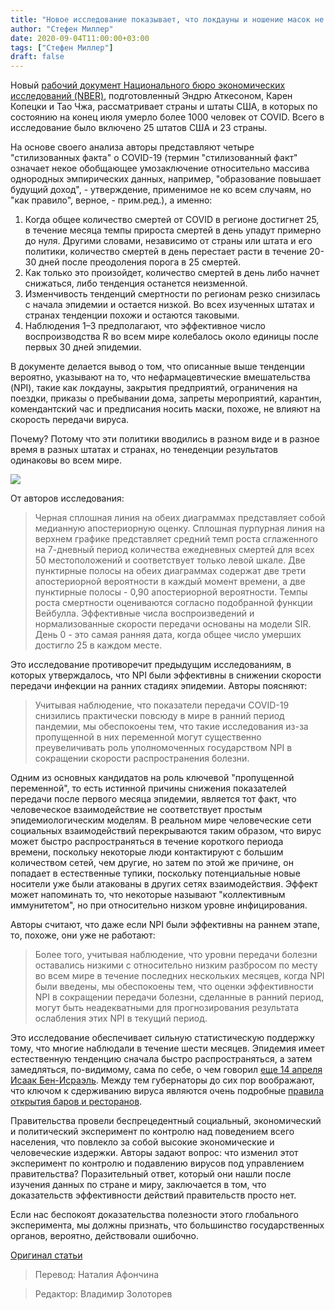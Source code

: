 ```yaml
---
title: "Новое исследование показывает, что локдауны и ношение масок не приводят к снижению частоты передачи COVID или снижению смертности"
author: "Стефен Миллер"
date: 2020-09-04T11:00:00+03:00
tags: ["Стефен Миллер"]
draft: false
---
```


Новый [рабочий документ Национального бюро экономических исследований (NBER)](https://www.nber.org/papers/w27719.pdf), подготовленный Эндрю Аткесоном, Карен Копецки и Тао Чжа, рассматривает страны и штаты США, в которых по состоянию на конец июля умерло более 1000 человек от COVID. Всего в исследование было включено 25 штатов США и 23 страны.

На основе своего анализа авторы представляют четыре "стилизованных факта" о COVID-19 (термин "стилизованный факт" означает некое обобщающее умозаключение относительно массива однородных эмпирических данных, например, "образование повышает будущий доход", - утверждение, применимое не ко всем случаям, но "как правило", верное, - прим.ред.), а именно:

1. Когда общее количество смертей от COVID в регионе достигнет 25, в течение месяца темпы прироста смертей в день упадут примерно до нуля. Другими словами, независимо от страны или штата и его политики, количество смертей в день перестает расти в течение 20-30 дней после преодоления порога в 25 смертей.
2. Как только это произойдет, количество смертей в день либо начнет снижаться, либо тенденция останется неизменной.
3. Изменчивость тенденций смертности по регионам резко снизилась с начала эпидемии и остается низкой. Во всех изученных штатах и странах тенденции похожи и остаются таковыми.
4. Наблюдения 1–3 предполагают, что эффективное число воспроизводства R во всем мире колебалось около единицы после первых 30 дней эпидемии.

В документе делается вывод о том, что описанные выше тенденции вероятно, указывают на то, что нефармацевтические вмешательства (NPI), такие как локдауны, закрытия предприятий, ограничения на поездки, приказы о пребывании дома, запреты мероприятий, карантин, комендантский час и предписания носить маски, похоже, не влияют на скорость передачи вируса.

Почему? Потому что эти политики вводились в разном виде и в разное время в разных штатах и странах, но тенеденции результатов одинаковы во всем мире.

![](https://lh3.googleusercontent.com/A5O2bDr7luB8yi08o5P5g58rXK5rkMH6LjeBUFJUmKTbFBQC0LMqzNvRX3-8OV_twecIuQVlVB419u4gJGdYuZLZu-TeDvk8DAHK8_Iyk2Eww0Pew7PJVlfwYPLVuscVLZQhpmKP)

От авторов исследования:

> Черная сплошная линия на обеих диаграммах представляет собой медианную апостериорную оценку.  Сплошная пурпурная линия на верхнем графике представляет средний темп роста сглаженного на 7-дневный период количества ежедневных смертей для всех 50 местоположений и соответствует только левой шкале. Две пунктирные полосы на обеих диаграммах содержат две трети апостериорной вероятности в каждый момент времени, а две пунктирные полосы - 0,90 апостериорной вероятности. Темпы роста смертности оцениваются согласно подобранной функции Вейбулла. Эффективные числа воспроизведений и нормализованные скорости передачи основаны на модели SIR. День 0 - это самая ранняя дата, когда общее число умерших достигло 25 в каждом месте.

Это исследование противоречит предыдущим исследованиям, в которых утверждалось, что NPI были эффективны в снижении скорости передачи инфекции на ранних стадиях эпидемии. Авторы поясняют:

> Учитывая наблюдение, что показатели передачи COVID-19 снизились практически повсюду в мире в ранний период пандемии, мы обеспокоены тем, что такие исследования из-за пропущенной в них переменной могут существенно преувеличивать роль уполномоченных государством NPI в сокращении скорости распространения болезни.

Одним из основных кандидатов на роль ключевой "пропущенной переменной", то есть истинной причины снижения показателей передачи после первого месяца эпидемии, является тот факт, что человеческое взаимодействие не соответствует простым эпидемиологическим моделям. В реальном мире человеческие сети социальных взаимодействий перекрываются таким образом, что вирус может быстро распространяться в течение короткого периода времени, поскольку некоторые люди контактируют с большим количеством сетей, чем другие, но затем по этой же причине, он попадает в естественные тупики, поскольку потенциальные новые носители уже были атакованы в других сетях взаимодействия. Эффект может напоминать то, что некоторые называют "коллективным иммунитетом", но при относительно низком уровне инфицирования.

Авторы считают, что даже если NPI были эффективны на раннем этапе, то, похоже, они уже не работают:

> Более того, учитывая наблюдение, что уровни передачи болезни оставались низкими с относительно низким разбросом по месту во всем мире в течение последних нескольких месяцев, когда NPI были введены, мы обеспокоены тем, что оценки эффективности NPI в сокращении передачи болезни, сделанные в ранний период, могут быть неадекватными для прогнозирования результата ослабления этих NPI в текущий период.

Это исследование обеспечивает сильную статистическую поддержку тому, что многие наблюдали в течение шести месяцев. Эпидемия имеет естественную тенденцию сначала быстро распространяться, а затем замедляться, по-видимому, сама по себе, о чем говорил [еще 14 апреля Исаак Бен-Исраэль](https://www.timesofisrael.com/top-israeli-prof-claims-simple-stats-show-virus-plays-itself-out-after-70-days/). Между тем губернаторы до сих пор воображают, что ключом к сдерживанию вируса являются очень подробные [правила открытия баров и ресторанов](https://www.aier.org/article/massachusetts-phased-reopenings-harm-businesses-help-nobody/).

Правительства провели беспрецедентный социальный, экономический и политический эксперимент по контролю над поведением всего населения, что повлекло за собой высокие экономические и человеческие издержки. Авторы задают вопрос: что изменил этот эксперимент по контролю и подавлению вирусов под управлением правительства? Поразительный ответ, который они нашли после изучения данных по стране и миру, заключается в том, что доказательств эффективности действий правительств просто нет.

Если нас беспокоят доказательства полезности этого глобального эксперимента, мы должны признать, что большинство государственных органов, вероятно, действовали ошибочно.

[Оригинал статьи](https://www.aier.org/article/lockdowns-and-mask-mandates-do-not-lead-to-reduced-covid-transmission-rates-or-deaths-new-study-suggests/)

> Перевод: Наталия Афончина

> Редактор: Владимир Золоторев
